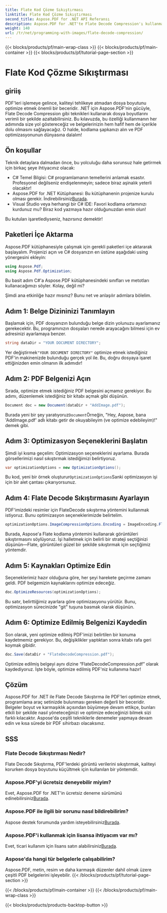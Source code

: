 ```yaml
---
title: Flate Kod Çözme Sıkıştırması
linktitle: Flate Kod Çözme Sıkıştırması
second_title: Aspose.PDF for .NET API Referansı
description: Aspose.PDF for .NET'te Flate Decode Compression'ı kullanmayı öğrenin. Bu adım adım kılavuzla PDF dosya boyutunu verimli bir şekilde optimize edin.
weight: 140
url: /tr/net/programming-with-images/flate-decode-compression/
---
```


{{< blocks/products/pf/main-wrap-class >}}
{{< blocks/products/pf/main-container >}}
{{< blocks/products/pf/tutorial-page-section >}}

# Flate Kod Çözme Sıkıştırması

## giriiş

PDF'leri işlemeye gelince, kaliteyi tehlikeye atmadan dosya boyutunu optimize etmek önemli bir beceridir. .NET için Aspose.PDF'nin gücüyle, Flate Decode Compression gibi teknikleri kullanarak dosya boyutlarını verimli bir şekilde azaltabilirsiniz. Bu kılavuzda, bu özelliği kullanmanın her adımında size yol göstereceğiz ve belgelerinizin hem hafif hem de içerikle dolu olmasını sağlayacağız. O halde, kodlama şapkanızı alın ve PDF optimizasyonunun dünyasına dalalım!

## Ön koşullar

Teknik detaylara dalmadan önce, bu yolculuğu daha sorunsuz hale getirmek için birkaç şeye ihtiyacınız olacak:

- C# Temel Bilgisi: C# programlamanın temellerini anlamak esastır. Profesyonel değilseniz endişelenmeyin; sadece biraz aşinalık yeterli olacaktır!
-  Aspose.PDF for .NET Kütüphanesi: Bu kütüphanenin projenize kurulu olması gerekir. İndirebilirsiniz[Burada](https://releases.aspose.com/pdf/net/).
- Visual Studio veya herhangi bir C# IDE: Favori kodlama ortamınızı kurdunuz mu? Biraz kod yazmaya hazır olduğunuzdan emin olun!

Bu kutuları işaretlediyseniz, hazırsınız demektir!

## Paketleri İçe Aktarma

Aspose.PDF kütüphanesiyle çalışmak için gerekli paketleri içe aktararak başlayalım. Projenizi açın ve C# dosyanızın en üstüne aşağıdaki using yönergesini ekleyin:

```csharp
using Aspose.Pdf;
using Aspose.Pdf.Optimization;
```

Bu basit adım C#'a Aspose.PDF kütüphanesindeki sınıfları ve metotları kullanacağımızı söyler. Kolay, değil mi?

Şimdi ana etkinliğe hazır mısınız? Bunu net ve anlaşılır adımlara bölelim.

## Adım 1: Belge Dizininizi Tanımlayın

Başlamak için, PDF dosyanızın bulunduğu belge dizin yolunuzu ayarlamanız gerekecektir. Bu, programınızın dosyaları nerede arayacağını bilmesi için ev adresinizi ayarlamaya benzer.

```csharp
string dataDir = "YOUR DOCUMENT DIRECTORY";
```
 Yer değiştirmek`"YOUR DOCUMENT DIRECTORY"` optimize etmek istediğiniz PDF'in makinenizde bulunduğu gerçek yol ile. Bu, doğru dosyaya işaret ettiğinizden emin olmanın ilk adımıdır!

## Adım 2: PDF Belgenizi Açın

Sırada, optimize etmek istediğiniz PDF belgesini açmamız gerekiyor. Bu adımı, düzenlemek istediğiniz bir kitabı açmak gibi düşünün.

```csharp
Document doc = new Document(dataDir + "AddImage.pdf");
```
 Burada yeni bir şey yaratıyoruz`Document`Örneğin, "Hey, Aspose, bana 'AddImage.pdf' adlı kitabı getir de okuyabileyim (ve optimize edebileyim)!" demek gibi.

## Adım 3: Optimizasyon Seçeneklerini Başlatın

Şimdi iyi kısma geçelim: Optimizasyon seçeneklerini ayarlama. Burada görsellerimizi nasıl sıkıştırmak istediğimizi belirtiyoruz.

```csharp
var optimizationOptions = new OptimizationOptions();
```
 Bu kod, yeni bir örnek oluşturur`OptimizationOptions`Sanki optimizasyon işi için bir alet çantası çıkarıyorsunuz.

## Adım 4: Flate Decode Sıkıştırmasını Ayarlayın

PDF'imizdeki resimler için FlateDecode sıkıştırma yöntemini kullanmak istiyoruz. Bunu optimizasyon seçeneklerimizde belirtelim.

```csharp
optimizationOptions.ImageCompressionOptions.Encoding = ImageEncoding.Flate;
```
Burada, Aspose'a Flate kodlama yöntemini kullanarak görüntüleri sıkıştırmasını söylüyoruz. İşi halletmek için belirli bir strateji seçtiğinizi düşünün—Flate, görüntüleri güzel bir şekilde sıkıştırmak için seçtiğimiz yöntemdir.

## Adım 5: Kaynakları Optimize Edin

Seçeneklerimiz hazır olduğuna göre, her şeyi harekete geçirme zamanı geldi. PDF belgemizin kaynaklarını optimize edeceğiz.

```csharp
doc.OptimizeResources(optimizationOptions);
```
Bu satır, belirttiğimiz ayarlara göre optimizasyonu yürütür. Bunu, optimizasyon sürecinizde "git" tuşuna basmak olarak düşünün.

## Adım 6: Optimize Edilmiş Belgenizi Kaydedin

Son olarak, yeni optimize edilmiş PDF'imizi belirtilen bir konuma kaydetmemiz gerekiyor. Bu, değişiklikler yaptıktan sonra kitabı rafa geri koymak gibidir.

```csharp
doc.Save(dataDir + "FlateDecodeCompression.pdf");
```
Optimize edilmiş belgeyi aynı dizine “FlateDecodeCompression.pdf” olarak kaydediyoruz. İşte böyle, optimize edilmiş PDF'niz kullanıma hazır!

## Çözüm

Aspose.PDF for .NET ile Flate Decode Sıkıştırma ile PDF'leri optimize etmek, programlama araç setinizde bulunması gereken değerli bir beceridir. Belgeler boyut ve karmaşıklık açısından büyümeye devam ettikçe, bunları etkili bir şekilde nasıl yöneteceğinizi ve optimize edeceğinizi bilmek sizi farklı kılacaktır. Aspose'da çeşitli tekniklerle denemeler yapmaya devam edin ve kısa sürede bir PDF sihirbazı olacaksınız.

## SSS

### Flate Decode Sıkıştırması Nedir?  
Flate Decode Sıkıştırma, PDF'lerdeki görüntü verilerini sıkıştırmak, kaliteyi korurken dosya boyutunu küçültmek için kullanılan bir yöntemdir.

### Aspose.PDF'yi ücretsiz deneyebilir miyim?  
Evet, Aspose.PDF for .NET'in ücretsiz deneme sürümünü edinebilirsiniz[Burada](https://releases.aspose.com/).

### Aspose.PDF ile ilgili bir sorunu nasıl bildirebilirim?  
 Aspose destek forumunda yardım isteyebilirsiniz[Burada](https://forum.aspose.com/c/pdf/10).

### Aspose.PDF'i kullanmak için lisansa ihtiyacım var mı?  
 Evet, ticari kullanım için lisans satın alabilirsiniz[Burada](https://purchase.aspose.com/buy).

### Aspose'da hangi tür belgelerle çalışabilirim?  
Aspose.PDF, metin, resim ve daha karmaşık düzenler dahil olmak üzere çeşitli PDF belgelerini işleyebilir.
{{< /blocks/products/pf/tutorial-page-section >}}

{{< /blocks/products/pf/main-container >}}
{{< /blocks/products/pf/main-wrap-class >}}

{{< blocks/products/products-backtop-button >}}
